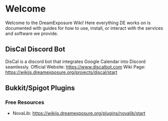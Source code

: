 <!-- TITLE: Home -->
<!-- SUBTITLE: A quick summary of Home -->

# Welcome
Welcome to the DreamExposure Wiki! Here everything DE works on is  documented with guides for how to use, install, or interact with the services and software we provide.

## DisCal Discord Bot
DisCal is a discord bot that integrates Google Calendar into Discord seamlessly.
Official Website: https://www.discalbot.com
Wiki Page: https://wikijs.dreamexposure.org/projects/discal/start

## Bukkit/Spigot Plugins
### Free Resources
* NovaLib: https://wikijs.dreamexposure.org/plugins/novalib/start